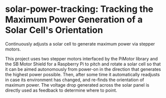 # solar-power-tracking: Tracking the Maximum Power Generation of a Solar Cell's Orientation
Continuously adjusts a solar cell to generate maximum power via stepper motors.

This project uses two stepper motors interfaced by the PiMotor library and the SB Motor Shield for a Raspberry Pi to pitch and rotate a solar cell so that it can be aimed autonomously from power-on in the direction that generates the highest power possible. Then, after some time it automatically readjusts in case its environment has changed, and re-finds the orientation of maximum power. The voltage drop generated across the solar panel is directly used as feedback to determine where to point.

